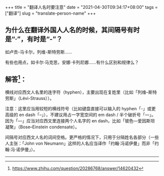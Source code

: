 +++
title = "翻译人名时要注意"
date = "2021-04-30T09:34:17+08:00"
tags = ["翻译"]
slug = "translate-person-name"
+++

## 为什么在翻译外国人人名的时候，其间隔号有时是“·”，有时是“-”？

如卢贡-马卡尔，列维-斯特劳斯……

有些也用点，如卡尔·马克思，安娜·卡列尼娜……有什么区别和规律么？

## 解答[^1]：

横线对应西文人名里的连字符（hyphen），主要出现在复姓里（比如「列维–斯特劳斯」（Lévi-Strauss））。

注意：这里应当用较短的横线符号（比如键盘直接可以输入的 hyphen「-」或更高级的 en dash「–」），不建议用占一字宽空间的 em dash / 半个破折号「—」。因为「—」应当对应西文里连接两个人名字的 en dash，比如「玻色—爱因斯坦凝聚」（Bose–Einstein condensate）。

间隔号对应西文人名的词间空格。更严格的情况下，只用于分隔姓名各部分（一些人主张：「John von Neumann」这样的人名应当译作「约翰·冯诺伊曼」而非「约翰·冯·诺伊曼」）。

---

[^1]: <https://www.zhihu.com/question/20286768/answer/14620432>
